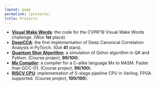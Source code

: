 ```yaml
---
layout: page
permalink: /projects/
title: Projects
---
```

* **[Visual Wake Words](https://github.com/mit-han-lab/VWW)**: the code for the CVPR’19 Visual Wake Words challenge. (Won **1st** place).
* **[DeepCCA](https://github.com/Michaelvll/DeepCCA)**: the first implementation of Deep Canonical Correlation Analysis in PyTorch. (Got **41** stars). 
* **[Quantum Shor Algorithm](https://www.github.com/Michaelvll/myQShor)**: a simulation of Qshor algorithm in Q# and Python. (Course project, **99/100**).
* **[Mx Compiler](https://www.github.com/Michaelvll/MWCompiler)**: a compiler for a C-alike language Mx to NASM. Faster than GCC-O1. (Course project, **98/100**). 
* **[RISCV CPU](https://www.github.com/Michaelvll/RISCV_CPU)**: implementation of 5-stage pipeline CPU in Verilog. FPGA supported. (Course project, **100/100**).